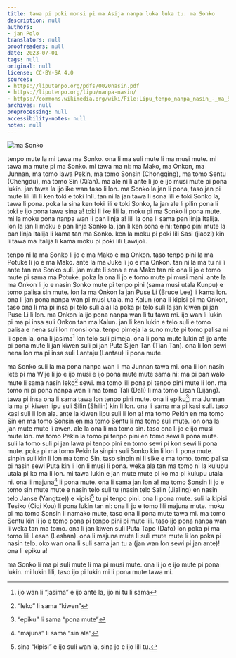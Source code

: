```yaml
---
title: tawa pi poki monsi pi ma Asija nanpa luka luka tu. ma Sonko
description: null
authors:
- jan Polo
translators: null
proofreaders: null
date: 2023-07-01
tags: null
original: null
license: CC-BY-SA 4.0
sources:
- https://liputenpo.org/pdfs/0020nasin.pdf
- https://liputenpo.org/lipu/nanpa-nasin/
- https://commons.wikimedia.org/wiki/File:Lipu_tenpo_nanpa_nasin_-_ma_Sonko.png
archives: null
preprocessing: null
accessibility-notes: null
notes: null
---
```


![ma Sonko](https://upload.wikimedia.org/wikipedia/commons/0/09/Lipu_tenpo_nanpa_nasin_-_ma_Sonko.png)

tenpo mute la mi tawa ma Sonko. ona li ma suli mute li ma musi mute. mi tawa ma mute pi ma Sonko. mi tawa ma ni: ma Mako, ma Onkon, ma Junnan, ma tomo lawa Pekin, ma tomo Sonsin (Chongqing), ma tomo Sentu (Chengdu), ma tomo Sin (Xi’an). ma ale ni li ante li jo e ijo musi mute pi pona lukin. jan tawa la ijo ike wan taso li lon. ma Sonko la jan li pona, taso jan pi mute lili lili li ken toki e toki Inli. tan ni la jan tawa li sona lili e toki Sonko la, tawa li pona. poka la sina ken toki lili e toki Sonko, la jan ale li pilin pona li toki e ijo pona tawa sina a! toki li ike lili la, moku pi ma Sonko li pona mute. mi la moku pona nanpa wan li pan linja a! lili la ona li sama pan linja Italija. lon la jan li moku e pan linja Sonko la, jan li ken sona e ni: tenpo pini mute la pan linja Italija li kama tan ma Sonko. ken la moku pi poki lili Sasi (jiaozi) kin li tawa ma Italija li kama moku pi poki lili Lawijoli.

tenpo ni la ma Sonko li jo e ma Mako e ma Onkon. taso tenpo pini la ma Potuke li jo e ma Mako. ante la ma Juke li jo e ma Onkon. tan ni la ma tu ni li ante tan ma Sonko suli. jan mute li sona e ma Mako tan ni: ona li jo e tomo mute pi sama ma Potuke. poka la ona li jo e tomo mute pi musi mani. ante la ma Onkon li jo e nasin Sonko mute pi tenpo pini (sama musi utala Kunpu) e tomo palisa sin mute. lon la ma Onkon la jan Puse Li (Bruce Lee) li kama lon. ona li jan pona nanpa wan pi musi utala. ma Kalun (ona li kipisi pi ma Onkon, taso ona li ma pi insa pi telo suli ala) la poka pi telo suli la jan kiwen pi jan Puse Li li lon. ma Onkon la ijo pona nanpa wan li tu tawa mi. ijo wan li lukin pi ma pi insa suli Onkon tan ma Kalun. jan li ken lukin e telo suli e tomo palisa e nena suli lon monsi ona. tenpo pimeja la suno mute pi tomo palisa ni li open la, ona li jasima[^1] lon telo suli pimeja. ona li pona mute lukin a! ijo ante pi pona mute li jan kiwen suli pi jan Puta Sijen Tan (Tian Tan). ona li lon sewi nena lon ma pi insa suli Lantaju (Lantau) li pona mute.

[^1]: ijo wan li “jasima” e ijo ante la, ijo ni tu li sama

ma Sonko suli la ma pona nanpa wan li ma Junnan tawa mi. ona li lon nasin lete pi ma Wije li jo e ijo musi e ijo pona mute mute sama ni: ma pi pan walo mute li sama nasin leko[^2] sewi. ma tomo lili pona pi tenpo pini mute li lon. ma tomo ni pi pona nanpa wan li ma tomo Tali (Dali) li ma tomo Lisan (Lijang). tawa pi insa ona li sama tawa lon tenpo pini mute. ona li epiku[^3]! ma Junnan la ma pi kiwen lipu suli Silin (Shilin) kin li lon. ona li sama ma pi kasi suli. taso kasi suli li lon ala. ante la kiwen lipu suli li lon a! ma tomo Pekin en ma tomo Sin en ma tomo Sonsin en ma tomo Sentu li ma tomo suli mute. lon ona la jan mute mute li awen. ale la ona li ma tomo sin. taso ona li jo e ijo musi mute kin. ma tomo Pekin la tomo pi tenpo pini en tomo sewi li pona mute. suli la tomo suli pi jan lawa pi tenpo pini en tomo sewi pi kon sewi li pona mute. poka pi ma tomo Pekin la sinpin suli Sonko kin li lon li pona mute. sinpin suli kin li lon ma tomo Sin. taso sinpin ni li sike e ma tomo. tomo palisa pi nasin sewi Puta kin li lon li musi li pona. weka ala tan ma tomo ni la kulupu utala pi ko ma li lon. mi tawa lukin e jan mute mute pi ko ma pi kulupu utala ni. ona li majuna[^4] li pona mute. ona li sama jan lon a! ma tomo Sonsin li jo e tomo sin mute mute e nasin telo suli tu (nasin telo Salin (Jialing) en nasin telo Janse (Yangtze)) e kipisi[^5] tu pi tenpo pini. ona li pona mute. suli la kipisi Tesiko (Ciqi Kou) li pona lukin tan ni: ona li jo e tomo lili majuna mute. moku pi ma tomo Sonsin li namako mute, taso ona li pona mute tawa mi. ma tomo Sentu kin li jo e tomo pona pi tenpo pini pi mute lili. taso ijo pona nanpa wan li weka tan ma tomo. ona li jan kiwen suli Puta Tapo (Dafo) lon poka pi ma tomo lili Lesan (Leshan). ona li majuna mute li suli mute mute li lon poka pi nasin telo. oko wan ona li suli sama jan tu a (jan wan lon sewi pi jan ante)! ona li epiku a!

[^2]: “leko” li sama “kiwen”
[^3]: “epiku” li sama “pona mute”
[^4]: “majuna” li sama “sin ala”
[^5]: sina “kipisi” e ijo suli wan la, sina jo e ijo lili tu.

ma Sonko li ma pi suli mute li ma pi musi mute. ona li jo e ijo mute pi pona lukin. mi lukin lili, taso ijo pi lukin mi li pona mute tawa mi.